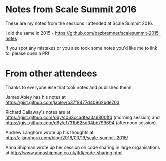 # Notes from Scale Summit 2016

These are my notes from the sessions I attended at Scale Summit 2016.

I did the same in 2015 -
https://github.com/bazbremner/scalesummit-2015-notes

If you spot any mistakes or you also took some notes you'd like me to
link to, please open a PR!

# From other attendees

Thanks to everyone else that took notes and published them!

James Abley has his notes at https://gist.github.com/jabley/b37f8477d40962bde703

Richard Dallaway's notes are at
https://gist.github.com/d6y/c063ccadfea3a6800ffd (morning session) and
https://gist.github.com/d6y/ef731b625d34bb799694 (afternoon session).

Andrew Langhorn wrote up his thoughts at
http://ajlanghorn.com/blog/2016/03/19/scale-summit-2016/

Anna Shipman wrote up her session on code sharing in large
organisations at http://www.annashipman.co.uk/jfdi/code-sharing.html

